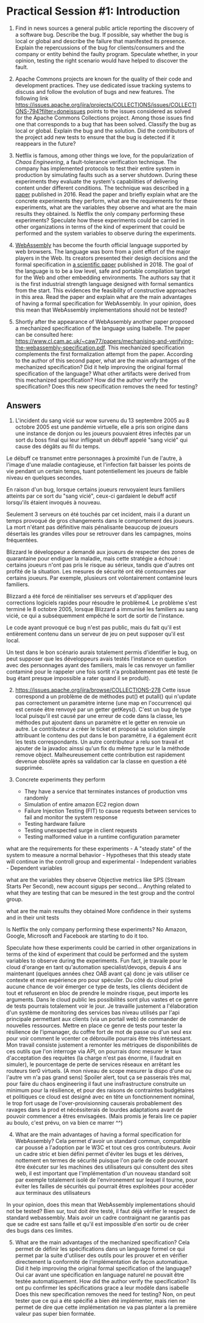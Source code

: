 # Practical Session #1: Introduction

1. Find in news sources a general public article reporting the discovery of a software bug. Describe the bug. If possible, say whether the bug is local or global and describe the failure that manifested its presence. Explain the repercussions of the bug for clients/consumers and the company or entity behind the faulty program. Speculate whether, in your opinion, testing the right scenario would have helped to discover the fault.

2. Apache Commons projects are known for the quality of their code and development practices. They use dedicated issue tracking systems to discuss and follow the evolution of bugs and new features. The following link https://issues.apache.org/jira/projects/COLLECTIONS/issues/COLLECTIONS-794?filter=doneissues points to the issues considered as solved for the Apache Commons Collections project. Among those issues find one that corresponds to a bug that has been solved. Classify the bug as local or global. Explain the bug and the solution. Did the contributors of the project add new tests to ensure that the bug is detected if it reappears in the future?

3. Netflix is famous, among other things we love, for the popularization of *Chaos Engineering*, a fault-tolerance verification technique. The company has implemented protocols to test their entire system in production by simulating faults such as a server shutdown. During these experiments they evaluate the system's capabilities of delivering content under different conditions. The technique was described in [a paper](https://arxiv.org/ftp/arxiv/papers/1702/1702.05843.pdf) published in 2016. Read the paper and briefly explain what are the concrete experiments they perform, what are the requirements for these experiments, what are the variables they observe and what are the main results they obtained. Is Netflix the only company performing these experiments? Speculate how these experiments could be carried in other organizations in terms of the kind of experiment that could be performed and the system variables to observe during the experiments.

4. [WebAssembly](https://webassembly.org/) has become the fourth official language supported by web browsers. The language was born from a joint effort of the major players in the Web. Its creators presented their design decisions and the formal specification in [a scientific paper](https://people.mpi-sws.org/~rossberg/papers/Haas,%20Rossberg,%20Schuff,%20Titzer,%20Gohman,%20Wagner,%20Zakai,%20Bastien,%20Holman%20-%20Bringing%20the%20Web%20up%20to%20Speed%20with%20WebAssembly.pdf) published in 2018. The goal of the language is to be a low level, safe and portable compilation target for the Web and other embedding environments. The authors say that it is the first industrial strength language designed with formal semantics from the start. This evidences the feasibility of constructive approaches in this area. Read the paper and explain what are the main advantages of having a formal specification for WebAssembly. In your opinion, does this mean that WebAssembly implementations should not be tested? 

5.  Shortly after the appearance of WebAssembly another paper proposed a mechanized specification of the language using Isabelle. The paper can be consulted here: https://www.cl.cam.ac.uk/~caw77/papers/mechanising-and-verifying-the-webassembly-specification.pdf. This mechanized specification complements the first formalization attempt from the paper. According to the author of this second paper, what are the main advantages of the mechanized specification? Did it help improving the original formal specification of the language? What other artifacts were derived from this mechanized specification? How did the author verify the specification? Does this new specification removes the need for testing?

## Answers
1. L'incident du sang vicié sur wow survenu du 13 septembre 2005 au 8 octobre 2005  est une pandémie virtuelle, elle a pris son origine dans une instance de donjon ou les joueurs pouvaient êtres infectés par un sort du boss final qui leur infligeait un débuff appelé "sang vicié" qui cause des dégâts au fil du temps.

Le débuff ce transmet entre personnages à proximité l'un de l'autre, à l'image d'une maladie contagieuse, et l'infection fait baisser les points de vie pendant un certain temps, tuant potentiellement les joueurs de faible niveau en quelques secondes.

En raison d'un bug, lorsque certains joueurs renvoyaient leurs familiers atteints par ce sort du "sang vicié", ceux-ci gardaient le debuff actif lorsqu'ils étaient invoqués à nouveau.

Seulement 3 serveurs on été touchés par cet incident, mais il a durant un temps provoqué de gros changements dans le comportement des joueurs. La mort n'étant pas définitive mais pénalisante beaucoup de joueurs désertais les grandes villes pour se retrouver dans les campagnes, moins fréquentées.

Blizzard le développeur a demandé aux joueurs de respecter des zones de quarantaine pour endiguer la maladie, mais cette stratégie a échoué : certains joueurs n'ont pas pris le risque au sérieux, tandis que d'autres ont profité de la situation. Les mesures de sécurité ont été contournées par certains joueurs. Par exemple, plusieurs ont volontairement contaminé leurs familiers.

Blizzard a été forcé de réinitialiser ses serveurs et d'appliquer des corrections logiciels rapides pour résoudre le problème4. Le problème s'est terminé le 8 octobre 2005, lorsque Blizzard a immunisé les familiers au sang vicié, ce qui a subséquemment empêché le sort de sortir de l'instance. 

Le code ayant provoqué ce bug n'est pas public, mais du fait qu'il est entièrement contenu dans un serveur de jeu on peut supposer qu'il est local.

Un test dans le bon scénario aurais totalement permis d'identifier le bug, on peut supposer que les développeurs avais testés l'instance en question avec des personnages ayant des familiers, mais le cas renvoyer un familier contaminé pour le rappeler une fois sortit n'a probablement pas été testé (le bug étant presque impossible a rater quand il se produit).

2. https://issues.apache.org/jira/browse/COLLECTIONS-278
Cette issue correspond a un problème de de méthodes put() et putall() qui n'update pas correctement un paramètre interne (une map en l'occurrence) qui est censée être renvoyé par un getter getKeys().
C'est un bug de type local puisqu'il est causé par une erreur de code dans la classe, les méthodes put ajoutent dans un paramètre et le getter en renvoie un autre.
Le contributeur a créer le ticket et proposé sa solution simple attribuant le contenu des put dans le bon paramètre, il a également écrit les tests correspondants.
Un autre contributeur a relu son travail et ajouter de la javadoc ainssi qu'un fix du même type sur le la méthode remove object.
Malheureusement cette contribution est rapidement devenue obsolète après sa validation car la classe en question a été supprimée.

3. Concrete experiments they perform
    - They have a service that terminates instances of production vms randomly
    - Simulation of entire amazon EC2 region down
    - Failure Injection Testing (FIT) to cause requests between services to fail and monitor the system response
    - Testing hardware failure
    - Testing unexspected surge in client requests
    - Testing malformed value in a runtime configuration parameter

what are the requirements for these experiments
    - A "steady state" of the system to measure a normal behavior
    - Hypotheses that this steady state will continue in the controll group and experimental
    - Independent variables
    - Dependent variables

what are the variables they observe
    Objective metrics like SPS (Stream Starts Per Second), new account sigups per second... Anything related to what they are testing that can be mesured in the test group and the control group.

what are the main results they obtained
    More confidence in their systems and in their unit tests

Is Netflix the only company performing these experiments?
    No Amazon, Google, Microsoft and Facebook are starting to do it too.

Speculate how these experiments could be carried in other organizations in terms of the kind of experiment that could be performed and the system variables to observe during the experiments.
    Fun fact, je travaile pour le cloud d'orange en tant qu'automation specialist/devops, depuis 4 ans maintenant (quelques années chez OAB avant ça) donc je vais utiliser ce contexte et mon expérience pro pour spéculer.
    Du côté du cloud privé aucune chance de voir émerger ce type de tests, les clients décident de tout et refuseront en bloc de prendre le moindre risque, peut importe les arguments.
    Dans le cloud public les possibilités sont plus vastes et ce genre de tests pourrais totalement voir le jour.
    Je travaille justement a l'élaboration d'un système de monitoring des services bas niveau utilisés par l'api principale permettant aux clients (via un portail web) de commander de nouvelles ressources.
    Mettre en place ce genre de tests pour tester la résilience de l'ipmanager, du coffre fort de mot de passe ou d'un seul esx pour voir comment le vcenter ce débrouille pourrais être très intértessant.
    Mon travail consiste justement a remonter les métriques de disponibilités de ces outils que l'on interroge via API, on pourrais donc mesurer le taux d'acceptation des requètes (la charge n'est pas énorme, il faudrait en simuler), le pourcentage de perte de services réseaux en arrêtant les routeurs tier0 virtuels.
    (A mon niveau de scope mesurer la dispo d'une ou l'autre vm n'a pas grand sens)
    Spoiler alert, tout ça se passerais très mal, pour faire du chaos engineering il faut une insfrastructure construite un minimum pour la résilience, et pour des raisons de contraintes budgétaires et politiques ce cloud est designé avec en tête un fonctionnement nominal, le trop fort usage de l'over-provisionning causerais probablement des ravages dans la prod et nécéssiterais de lourdes adaptations avant de pouvoir commencer a êtres envisagées.
    (Mais promis je ferais lire ce papier au boulo, c'est prévu, on va bien ce marrer ^^)

4. What are the main advantages of having a formal specification for WebAssembly?
    Cela permet d'avoir un standard commun, compatible car poussé a l'adoption par le W3C et tout ces gros contributeurs.
    Avoir un cadre stric et bien défini permet d'éviter les bugs et les dérives, nottement en termes de sécurité puisque l'on parle de code pouvant être éxécuter sur les machines des utilisateurs qui consultent des sites web, il est important que l'implémentation d'un nouveau standard soit par exemple totalement isolé de l'environement sur lequel il tourne, pour éviter les failles de sécurités qui pourrait êtres exploitées pour accéder aux terminaux des utilisateurs

In your opinion, does this mean that WebAssembly implementations should not be tested?
    Bien sur, tout doit être testé, il faut déjà vérifier le respect de standard webassembly. 
    Mais avoir un cadre contraignant ne garantis pas que se cadre est sans faille et qu'il est impossible d'en sortir ou de créer des bugs dans ces limites.

5. What are the main advantages of the mechanized specification?
    Cela permet de définir les spécifications dans un language formel ce qui permet par la suite d'utiliser des outils pour les prouver et en vérifier directement la conformité de l'implémentation de façon automatique.
Did it help improving the original formal specification of the language?
    Oui car avant une spécification en language naturel ne pouvait être testée automatiquement.
How did the author verify the specification?
    Ils ont pu confirmer les spécifications grace a leur modèle dans isabelle
Does this new specification removes the need for testing?
    Non, on peut tester que ce qui a été spécifié a bien été implémenter, mais rien ne permet de dire que cette implémentation ne va pas planter a la première valeur pas super bien formatée.
